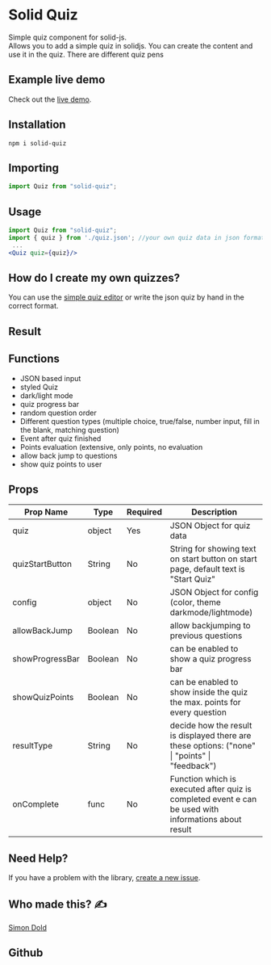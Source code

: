 # Solid Quiz

Simple quiz component for solid-js.  <br>
Allows you to add a simple quiz in solidjs. You can create the content and use it in the quiz. There are different quiz pens

## Example live demo

Check out the [live demo](https://doldsimo.github.io/solidjs-quiz/quiz).

## Installation
``` 
npm i solid-quiz
```

## Importing
```jsx
import Quiz from "solid-quiz";
```

## Usage
```jsx
import Quiz from "solid-quiz";
import { quiz } from './quiz.json'; //your own quiz data in json format
 ...
<Quiz quiz={quiz}/>
```

## How do I create my own quizzes?

You can use the [simple quiz editor](https://doldsimo.github.io/solidjs-quiz/editor) or write the json quiz by hand in the correct format.

## Result


## Functions

- JSON based input
- styled Quiz
- dark/light mode
- quiz progress bar
- random question order
- Different question types (multiple choice, true/false, number input, fill in the blank, matching question)
- Event after quiz finished
- Points evaluation (extensive, only points, no evaluation
- allow back jump to questions
- show quiz points to user

## Props

| **Prop Name**   | **Type** | **Required** | **Description**                                                                                       |
|-----------------|----------|--------------|-------------------------------------------------------------------------------------------------------|
| quiz            | object   | Yes          | JSON Object for quiz data                                                                             |
| quizStartButton | String   | No           | String for showing text on start button on start page, default text is "Start Quiz"                                                           |
| config          | object   | No           | JSON Object for config (color, theme darkmode/lightmode)                                              |
| allowBackJump   | Boolean  | No           | allow backjumping to previous questions                                                               |
| showProgressBar | Boolean  | No           | can be enabled to show a quiz progress bar                                                            |
| showQuizPoints  | Boolean  | No           | can be enabled to show inside the quiz the max. points for every question                             |
| resultType      | String   | No           | decide how the result is displayed there are these options: ("none" \| "points" \| "feedback")        |
| onComplete      | func     | No           | Function which is executed after quiz is completed event e can be used with informations about result |

## Need Help?

If you have a problem with the library, [create a new issue](https://github.com/doldsimo/solid-quiz/issues/new).

## Who made this? ✍

[Simon Dold](https://github.com/doldsimo)

## Github 
